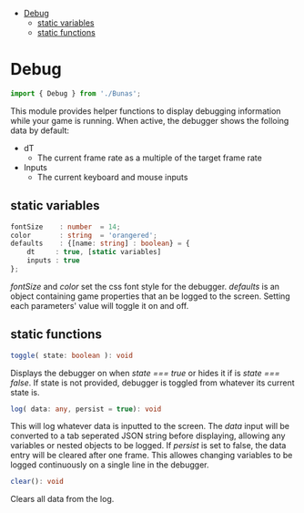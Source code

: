 - [Debug](#debug)
    - [static variables](#static-variables)
    - [static functions](#static-functions)

# Debug
```ts
import { Debug } from './Bunas';
```

This module provides helper functions to display debugging information while your game is running.
When active, the debugger shows the folloing data by default:
* dT
    * The current frame rate as a multiple of the target frame rate
* Inputs
    * The current keyboard and mouse inputs

## static variables
```ts
fontSize    : number  = 14;
color       : string  = 'orangered';
defaults    : {[name: string] : boolean} = {
    dt     : true, [static variables]
    inputs : true
};
```
*fontSize* and *color* set the css font style for the debugger.
*defaults* is an object containing game properties that an be logged to the screen. Setting each parameters' value will toggle it on and off.

## static functions
```ts
toggle( state: boolean ): void
```
Displays the debugger on when *state === true* or hides it if is *state === false*. If state is not provided, debugger is toggled from whatever its current state is.

```ts
log( data: any, persist = true): void
```
This will log whatever data is inputted to the screen.
The *data* input will be converted to a tab seperated JSON string before displaying, allowing any variables or nested objects to be logged.
If *persist* is set to false, the data entry will be cleared after one frame. This allowes changing variables to be logged continuously on a single line in the debugger.

```ts
clear(): void
```
Clears all data from the log.